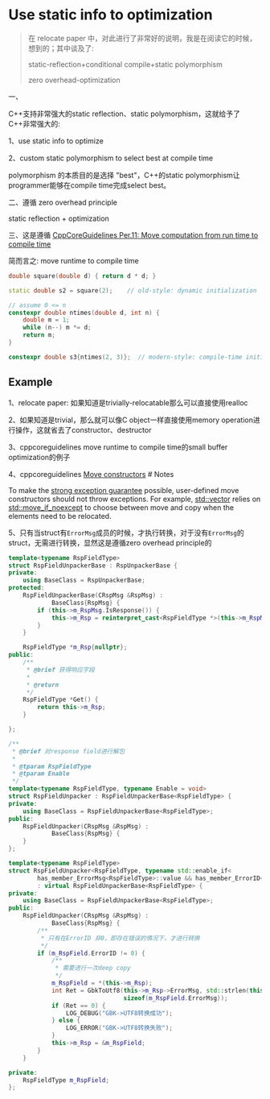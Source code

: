 # Use static info to optimization

> 在 relocate paper 中，对此进行了非常好的说明，我是在阅读它的时候，想到的；其中谈及了:
>
> static-reflection+conditional compile+static polymorphism
>
> zero overhead-optimization
>
> 

一、

C++支持非常强大的static reflection、static polymorphism，这就给予了C++非常强大的:

1、use static info to optimize

2、custom static polymorphism to select best at compile time

polymorphism 的本质目的是选择 "best"，C++的static polymorphism让programmer能够在compile time完成select best。

二、遵循 zero overhead principle

static reflection + optimization

三、这是遵循 [CppCoreGuidelines Per.11: Move computation from run time to compile time](https://isocpp.github.io/CppCoreGuidelines/CppCoreGuidelines#Rper-Comp)

简而言之: move runtime to compile time

```c++
double square(double d) { return d * d; }

static double s2 = square(2);    // old-style: dynamic initialization

// assume 0 <= n
constexpr double ntimes(double d, int n) {
    double m = 1;
    while (n--) m *= d;
    return m;
}

constexpr double s3{ntimes(2, 3)};  // modern-style: compile-time initialization

```



## Example

1、relocate paper: 如果知道是trivially-relocatable那么可以直接使用realloc

2、如果知道是trivial，那么就可以像C object一样直接使用memory operation进行操作，这就省去了constructor、destructor

3、cppcoreguidelines move runtime to compile time的small buffer optimization的例子

4、cppcoreguidelines [Move constructors](https://en.cppreference.com/w/cpp/language/move_constructor) # Notes

To make the [strong exception guarantee](https://en.cppreference.com/w/cpp/language/exceptions#Exception_safety) possible, user-defined move constructors should not throw exceptions. For example, [std::vector](https://en.cppreference.com/w/cpp/container/vector) relies on [std::move_if_noexcept](https://en.cppreference.com/w/cpp/utility/move_if_noexcept) to choose between move and copy when the elements need to be relocated.

5、只有当struct有`ErrorMsg`成员的时候，才执行转换，对于没有`ErrorMsg`的struct，无需进行转换，显然这是遵循zero overhead principle的

```C++
template<typename RspFieldType>
struct RspFieldUnpackerBase : RspUnpackerBase {
private:
    using BaseClass = RspUnpackerBase;
protected:
    RspFieldUnpackerBase(CRspMsg &RspMsg) :
            BaseClass{RspMsg} {
        if (this->m_RspMsg.IsResponse()) {
            this->m_Rsp = reinterpret_cast<RspFieldType *>(this->m_RspMsg.m_lpMsgReader->GetBizFixed());
        }
    }

    RspFieldType *m_Rsp{nullptr};
public:
    /**
     * @brief 获得响应字段
     *
     * @return
     */
    RspFieldType *Get() {
        return this->m_Rsp;
    }

};

/**
 * @brief 对response field进行解包
 *
 * @tparam RspFieldType
 * @tparam Enable
 */
template<typename RspFieldType, typename Enable = void>
struct RspFieldUnpacker : RspFieldUnpackerBase<RspFieldType> {
private:
    using BaseClass = RspFieldUnpackerBase<RspFieldType>;
public:
    RspFieldUnpacker(CRspMsg &RspMsg) :
            BaseClass{RspMsg} {
    }
};

template<typename RspFieldType>
struct RspFieldUnpacker<RspFieldType, typename std::enable_if<
        has_member_ErrorMsg<RspFieldType>::value && has_member_ErrorID<RspFieldType>::value>::type>
        : virtual RspFieldUnpackerBase<RspFieldType> {
private:
    using BaseClass = RspFieldUnpackerBase<RspFieldType>;
public:
    RspFieldUnpacker(CRspMsg &RspMsg) :
            BaseClass{RspMsg} {
        /**
         * 只有在ErrorID 非0，即存在错误的情况下，才进行转换
         */
        if (m_RspField.ErrorID != 0) {
            /**
             * 需要进行一次deep copy
             */
            m_RspField = *(this->m_Rsp);
            int Ret = GbkToUtf8(this->m_Rsp->ErrorMsg, std::strlen(this->m_Rsp->ErrorMsg), m_RspField.ErrorMsg,
                                sizeof(m_RspField.ErrorMsg));
            if (Ret == 0) {
                LOG_DEBUG("GBK->UTF8转换成功");
            } else {
                LOG_ERROR("GBK->UTF8转换失败");
            }
            this->m_Rsp = &m_RspField;
        }
    }

private:
    RspFieldType m_RspField;
};

```



